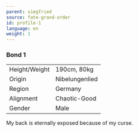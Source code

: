 ```yaml
---
parent: siegfried
source: fate-grand-order
id: profile-1
language: en
weight: 1
---
```


### Bond 1

<table>
  <tr><td>Height/Weight</td><td>190cm, 80kg</td></tr>
  <tr><td>Origin</td><td>Nibelungenlied</td></tr>
  <tr><td>Region</td><td>Germany</td></tr>
  <tr><td>Alignment</td><td>Chaotic-Good</td></tr>
  <tr><td>Gender</td><td>Male</td></tr>
</table>

My back is eternally exposed because of my curse.
